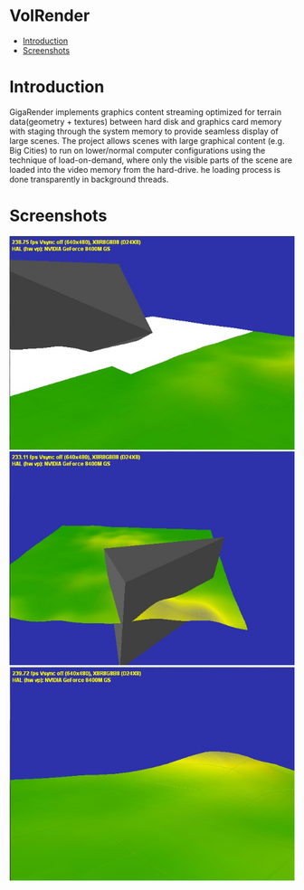 # VolRender


- [Introduction](#introduction)
- [Screenshots](#screenshots)

# Introduction
GigaRender implements graphics content streaming optimized for terrain data(geometry + textures) between hard disk and graphics card memory with staging through the system memory to provide seamless display of large scenes.
The project allows scenes with large graphical content (e.g. Big Cities) to run on lower/normal computer configurations using the technique of load-on-demand, where only the visible parts of the scene are loaded into the video memory from the hard-drive.
he loading process is done transparently in background threads.

# Screenshots
![](./misc/GigaRenderv1.0-Screenshot1.jpg)
![](./misc/GigaRenderv1.0-Screenshot2.jpg)
![](./misc/GigaRenderv1.0-Screenshot3.jpg)
